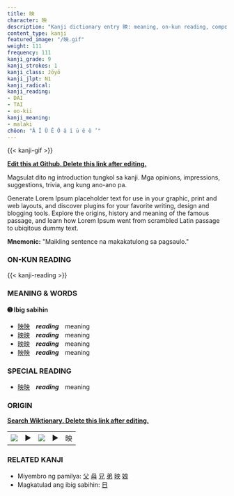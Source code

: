 ```yaml
---
title: 映
character: 映
description: "Kanji dictionary entry 映: meaning, on-kun reading, compounds, origin, related kanji"
content_type: kanji
featured_image: "/映.gif"
weight: 111
frequency: 111
kanji_grade: 9
kanji_strokes: 1
kanji_class: Jōyō
kanji_jlpt: N1
kanji_radical: 
kanji_reading: 
- DAI
- TAI
- oo-kii
kanji_meaning:
- malaki
chōon: "Ā Ī Ū Ē Ō ā ī ū ē ō ’"
---
```

[//]: # (Don't edit the line below. Kanji animated GIF code is automatically generated.)
{{< kanji-gif >}}

[//]: # (Edit below this line.)

**[Edit this at Github. Delete this link after editing.](https://github.com/tim0g/tim/tree/main/content/kanji/映/index.md)**

Magsulat dito ng introduction tungkol sa kanji. Mga opinions, impressions, suggestions, trivia, ang kung ano-ano pa.

Generate Lorem Ipsum placeholder text for use in your graphic, print and web layouts, and discover plugins for your favorite writing, design and blogging tools. Explore the origins, history and meaning of the famous passage, and learn how Lorem Ipsum went from scrambled Latin passage to ubiqitous dummy text.
 
**Mnemonic:** "Maikling sentence na makakatulong sa pagsaulo."

### ON-KUN READING

[//]: # (Don't edit the line below. ON-KUN READING code is automatically generated.)
{{< kanji-reading >}}

### MEANING & WORDS

#### ➊ **Ibig sabihin**
  - [映](../映)[映](../映)　***reading***　meaning
  - [映](../映)[映](../映)　***reading***　meaning
  - [映](../映)[映](../映)　***reading***　meaning
  - [映](../映)[映](../映)　***reading***　meaning

### SPECIAL READING
  - [映](../映)[映](../映)　***reading***　meaning

### ORIGIN

**[Search Wiktionary. Delete this link after editing.](https://wiktionary.org/wiki/映)**
<table class="kanji-table"><tr><td>
<img src="60px-映-bronze.svg.png">
</td><td>▶</td><td>
<img src="60px-映-oracle.svg.png">
</td><td>▶</td>
<td class="kanji-origin">映</td>
</tr></table>

### RELATED KANJI
- Miyembro ng pamilya: [父](../父) [母](../母) [兄](../兄) [弟](../弟) [映](../映) [娘](../娘)
- Magkatulad ang ibig sabihin: [日](../日)
